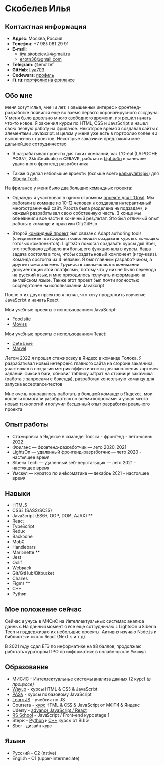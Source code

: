 # **Скобелев Илья**

## **Контактная информация**

* **Адрес**: Москва, Россия
* **Телефон**: +7 985 061 29 91 
* **E-mail**: 
    * ilya.skobelev.04@mail.ru
    * enotn36@gmail.com
* **Telegram**: @enotzef
* **GitHub**: [Ilya703](https://github.com/Ilya703)
* **Codewars**: [профиль](https://www.codewars.com/users/Ilya703)
* **Fl.ru**: [портфолио на фрилансе](https://www.fl.ru/users/ilyaskobelev04/portfolio/#/)

## **Обо мне**

Меня зовут Илья, мне 18 лет. Повышенный интерес к фронтенд-разработке появился еще во время первого коронавирусного локдауна. У меня было довольно много свободного времени, и я решил начать что-то новое. Я закончил курсы по HTML, CSS и JavaScript и нашел свою первую работу на фрилансе. Некоторое время я создавал сайты с элементами JavaScript. В целом у меня уже есть в портфолио более 40 выполненных проектов. Некоторые заказчики предложили мне дальнейшее сотрудничество

* Я разрабатывал проекты для таких компаний, как L'Oréal (LA POCHE POSAY, SkinCeuticals) и CERAVE, работая в [LightsOn](https://lights-on.pro/) в качестве удаленного фронтенд разработчика

* Также я делал небольшие проекты (больше всего [калькуляторы](https://ilya703.github.io/Calculator-Dollar/)) для [Siberia Tech](https://siberia-tech.ru/). 

На фрилансе у меня было два больших командных проекта:

* Однажды я участвовал в одном огромном [проекте для L'Oréal](https://github.com/vonLiebermann/Tender). Мы работали в команде из 10-12 человек и создавали интерактивный многостраничный сайт. Работа была разделена на подзадачи, и каждый разрабатывал свою собственную часть. В конце мы объединили все части в конечный результат. Это был отличный опыт работы в команде и практики Git/GitHub

* Второй [командный проект](https://github.com/Ilya703/adapt-game) был связан с Adapt authoring tools (специальная платформа, позволяющая создавать курсы с помощью готовых компонентов). LightsOn помогал создавать курсы для Sber, это требовало добавления большего функционала в курсы. Наша задача состояла в том, чтобы создать новый компонент (игру-квиз). Команда состояла из 4 человек. Я был главным разработчиком, а другие помогали мне. Трудность заключалась в понимании документации этой платформы, потому что у них не было перевода на русский язык, и мне приходилось получать информацию на английском языке. Также этот проект был почти полностью сосредоточен на использовании JavaScript

После этих двух проектов я понял, что хочу продолжить изучение JavaScript и начать React

Мои учебные проекты с использованием JavaScript:

* [Food site](https://github.com/Ilya703/Food-site)
* [Movies](https://ilya703.github.io/Education-project-2/)

Мои учебные проекты с использованием React:

* [Data base](https://ilya703.github.io/Employees-data-base/)
* [Marvel](https://ilya703.github.io/Marvel/)

Летом 2022 я прошел стажировку в Яндекс в команде Толока. Я разрабатывал новый интерфейс главного сайта на стороне заказчика, участвовал в создании метрик эффективности для заполнения карточек заданий, фиксил баги, обновил таблицу затрат на странице заказчика (работа с запросами с бэкенда), разработал консольную команду для запуска acceptance-тестов

Мне очень понравилось работать в большой команде в Яндексе, мои коллеги помогали разобраться со всеми вопросами, я узнал много новых технологий и получил бесценный опыт разработки реального проекта 

## **Опыт работы**

* Стажировка в Яндексе в команде Толока - фронтенд - лето-осень 2022
* Фриланс  —  фронтенд-разработчик  —  лето 2020, 2021
* LightsOn  —  удаленный фронтенд-разработчик  —  лето 2020 - настоящее время
* Siberia Tech  —  удаленный веб-верстальщик  —  лето 2021 - настоящее время
* Умскул  —  куратор по информатике  —  декабрь 2021 - настоящее время

## **Навыки**

* HTML5
* CSS3 (SASS/SCSS)
* JavaScript (ES6+, OOP, DOM, AJAX)
**
* React
* TypeScript
* Redux
* Backbone
* MobX
* Handlebars
* Marionette
**
* Jest
* Oclif
* Webpack
* Git/GitHub/Bitbucket
* Charles 
* Figma
**
* C++
* Python 

## **Мое положение сейчас**

Сейчас я учусь в МИСиС на Интеллектуальных системах анализа данных. На данный момент я все еще сотрудничаю с LightsOn и Siberia Tech и поддерживаю их небольшие проекты. Активно изучаю Node.js и библиотеки около React (Next.js и т д)

В 2021 году сдал ЕГЭ по информатике на 98 баллов, продолжаю работать куратором ПРО по информатике в онлайн-школе Умскул

## **Образование**

* МИСИС - Интеллектуальные системы анализа данных (2 курс) *(в процессе)*
* [Wayup](https://wayup.in/) - курсы HTML & CSS & JavaScript
* [PASV](https://www.pasv.us/) - курсы по базовому JavaScript
* [Learn JS](https://javascript.info) - учебник по JS
* Coursera - [курс](https://www.coursera.org/specializations/razrabotka-interfeysov) HTML & CSS & JavaScript от МФТИ & Яндекс
* Udemy - [advance JavaScript / React](https://www.udemy.com/course/javascript_full/)
* [RS School](https://rs.school/) - JavaScript / Front-end курс stage 1
* Stepik - [Python](https://stepik.org/course/67/syllabus) и [C++](https://stepik.org/course/363/syllabus) курсы от ВШЭ
* Sber - дизайн курс

## **Языки**

* Русский - C2 (native)
* English - C1 (upper-intermediate)

